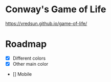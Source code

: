 # Conway's Game of Life

<https://vredsun.github.io/game-of-life/>

# Roadmap

- [x] Different colors
- [x] Other main color
- [] Mobile
